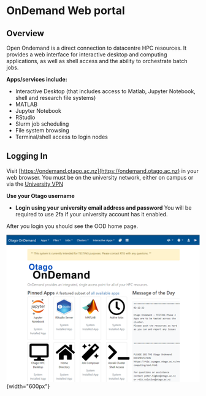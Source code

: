 # OnDemand Web portal



## Overview


Open Ondemand is a direct connection to datacentre HPC resources. It provides a web interface for interactive desktop and computing applications, as well as shell access and the ability to orchestrate batch jobs.

**Apps/services include:**

  - Interactive Desktop (that includes access to Matlab, Jupyter Notebook, shell and research file systems)
  - MATLAB
  - Jupyter Notebook
  - RStudio 
  - Slurm job scheduling
  - File system browsing
  - Terminal/shell access to login nodes
  
## Logging In


Visit [https://ondemand.otago.ac.nz](https://ondemand.otago.ac.nz) in your web browser. You must be on the university network, either on campus or via the [University VPN](https://ask.otago.ac.nz/knowledgebase/article/KA-10002113)

**Use your Otago username**

  - **Login using your university email address and password** You will be required to use 2fa if your university account has it enabled.

After you login you should see the OOD home page. 

![Open onDemand Home Page](/assets/images/oodhomepage.png){width="600px"}

